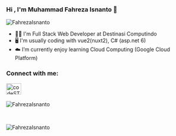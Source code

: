 ### Hi , I'm Muhammad Fahreza Isnanto 👋

<p align="left"> <img src="https://komarev.com/ghpvc/?username=FahrezaIsnanto" alt="FahrezaIsnanto" /> </p>

- 👨‍💻 I'm Full Stack Web Developer at Destinasi Computindo
- 🖥️ I'm usually coding with vue2(nuxt2), C# (asp.net 6)
- ☁️ I’m currently enjoy learning Cloud Computing (Google Cloud Platform)


### Connect with me:

[<img align="left" alt="codeSTACKr | LinkedIn" height="30" width="40" src="https://cdn.jsdelivr.net/npm/simple-icons@v3/icons/linkedin.svg" />][linkedin]

<br /><br />

<p><img align="center" src="https://github-readme-stats.vercel.app/api?username=FahrezaIsnanto&show_icons=true" alt="FahrezaIsnanto" /></p>

<br />
<p><img align="left" src="https://github-readme-stats.vercel.app/api/top-langs/?username=FahrezaIsnanto&layout=compact" alt="FahrezaIsnanto" /></p>

[linkedin]: https://www.linkedin.com/in/FahrezaIsnanto

<!--
**anonymousliem/anonymousliem** is a ✨ _special_ ✨ repository because its `README.md` (this file) appears on your GitHub profile.

Here are some ideas to get you started:

- 🔭 I’m currently working on ...
- 🌱 I’m currently learning ...
- 👯 I’m looking to collaborate on ...
- 🤔 I’m looking for help with ...
- 💬 Ask me about ...
- 📫 How to reach me: ...
- 😄 Pronouns: ...
- ⚡ Fun fact: ...
-->
